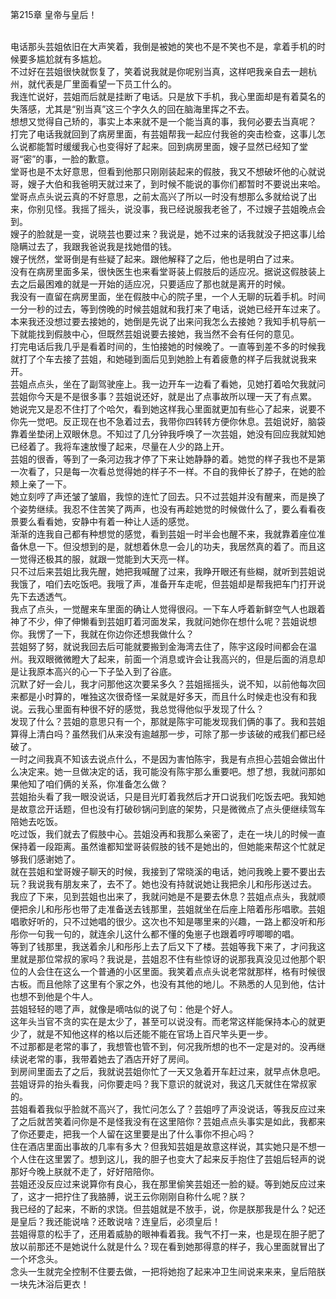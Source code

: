 第215章 皇帝与皇后！
<br />电话那头芸姐依旧在大声笑着，我倒是被她的笑也不是不笑也不是，拿着手机的时候要多尴尬就有多尴尬。<br />不过好在芸姐很快就恢复了，笑着说我就是你呢别当真，这样吧我亲自去一趟杭州，就代表是厂里面看望一下员工什么的。<br />我连忙说好，芸姐而后就是挂断了电话。只是放下手机，我心里面却是有着莫名的失落感，尤其是“别当真”这三个字久久的回在脑海里挥之不去。<br />想想又觉得自己矫的，事实上本来就不是一个能当真的事，我何必要去当真呢？<br />打完了电话我就回到了病房里面，有芸姐帮我一起应付我爸的突击检查，这事儿怎么说都能暂时缓缓我心也变得好了起来。回到病房里面，嫂子显然已经知了堂哥“密”的事，一脸的歉意。<br />堂哥也是不太好意思，但看到他那只刚刚装起来的假肢，我又不想破坏他的心就说哥，嫂子大伯和我爸明天就过来了，到时候不能说的事你们都暂时不要说出来哈。<br />堂哥点点头说云真的不好意思，之前太高兴了所以一时没有想那么多就给说了出来，你别见怪。我摇了摇头，说没事，我已经说服我老爸了，不过嫂子芸姐晚点会到。<br />嫂子的脸就是一变，说晓芸也要过来？我说是，她不过来的话我就没子把这事儿给隐瞒过去了，我跟我爸说我是找她借的钱。<br />嫂子恍然，堂哥倒是有些疑了起来。跟他解释了之后，他也是明白了过来。<br />没有在病房里面多呆，很快医生也来看堂哥装上假肢后的适应况。据说这假肢装上去之后最困难的就是一开始的适应况，只要适应了那也就是离开的时候。<br />我没有一直留在病房里面，坐在假肢中心的院子里，一个人无聊的玩着手机。时间一分一秒的过去，等到傍晚的时候芸姐就和我打来了电话，说她已经开车过来了。本来我还没想过要去接她的，她倒是先说了出来问我怎么去接她？我知手机导航一下就能找到假肢中心，但既然芸姐说要去接她，我当然不会有任何的意见。<br />打完电话后我几乎是看着时间的，生怕接她的时候晚了。一直等到差不多的时候我就打了个车去接了芸姐，和她碰到面后见到她脸上有着疲惫的样子后我就说我来开。<br />芸姐点点头，坐在了副驾驶座上。我一边开车一边看了看她，见她打着哈欠我就问芸姐你今天是不是很多事？芸姐说还好，就是出了点事故所以理一天了有点累。<br />她说完又是忍不住打了个哈欠，看到她这样我心里面就更加有些心了起来，说要不你先一觉吧。反正现在也不急着过去，我带你四转转方便你休息。芸姐说好，脑袋靠着坐垫闭上双眼休息。不知过了几分钟我呼唤了一次芸姐，她没有回应我就知她已经着了。我将车速放慢了起来，尽量在人少的路上开。<br />芸姐的很香，等到了一条河边我才停了下来让她静静的着。她觉的样子我也不是第一次看了，只是每一次看总觉得她的样子不一样。不自的我伸长了脖子，在她的脸颊上亲了一下。<br />她立刻哼了声还皱了皱眉，我惊的连忙了回去。只不过芸姐并没有醒来，而是换了个姿势继续。我忍不住苦笑了两声，也没有再趁她觉的时候做什么了，要么看看夜景要么看看她，安静中有着一种让人适的感觉。<br />渐渐的连我自己都有种想觉的感觉，看到芸姐一时半会也醒不来，我就靠着座位准备休息一下。但没想到的是，就想着休息一会儿的功夫，我居然真的着了。而且这一觉得还极其的服，就跟一觉能到大天亮一样。<br />只不过后来芸姐比我先醒，她把我喊醒了过来，我睁开眼还有些糊，就听到芸姐说我饿了，咱们去吃饭吧。我哦了声，准备开车走呢，但芸姐却是帮我把车门打开说先下去透透气。<br />我点了点头，一觉醒来车里面的确让人觉得很闷。一下车人呼着新鲜空气人也跟着神了不少，伸了伸懒看到芸姐盯着河面发呆，我就问她你在想什么呢？芸姐说想你。我愣了一下，我就在你边你还想我做什么？<br />芸姐努了努，就说我回去后可能就要搬到金海湾去住了，陈宇这段时间都会在温州。我双眼微微瞪大了起来，前面一个消息或许会让我高兴的，但是后面的消息却是让我原本高兴的心一下子坠入到了谷底。<br />沉默了好一会儿，我才问那他这次要呆多久？芸姐摇摇头，说不知，以前他每次回来都是小时算的，唯独这次很奇怪一呆就是好多天，而且什么时候走也没有和我说。云我心里面有种很不好的感觉，我总觉得他似乎发现了什么？<br />发现了什么？芸姐的意思只有一个，那就是陈宇可能发现我们俩的事了。我和芸姐算得上清白吗？虽然我们从来没有逾越那一步，可除了那一步该破的戒我们都已经破了。<br />一时之间我真不知该去说点什么，不是因为害怕陈宇，我是有点担心芸姐会做出什么决定来。她一旦做决定的话，我可能没有陈宇那么重要吧。想了想，我就问那如果他知了咱们俩的关系，你准备怎么做？<br />芸姐抬头看了我一眼没说话，只是目光盯着我然后才开口说我们吃饭去吧。我知她是故意岔开话题，但也没有打破砂锅问到底的架势，只是微微点了点头便继续驾车陪她去吃饭。<br />吃过饭，我们就去了假肢中心。芸姐没再和我那么亲密了，走在一块儿的时候一直保持着一段距离。虽然谁都知堂哥装假肢的钱不是她出的，但她能来帮这个忙就足够我们感谢她了。<br />就在芸姐和堂哥嫂子聊天的时候，我接到了常晓溪的电话，她问我晚上要不要出去玩？我说我有朋友来了，去不了。她也没有持就说她让我把余儿和彤彤送过去。<br />我应了下来，见到芸姐也出来了，我就问她是不是要去休息？芸姐点点头，我就顺便把余儿和彤彤也带了走准备送去钱那里，芸姐就坐在后座上陪着彤彤唱歌。芸姐唱歌好听的，只不过她唱的很少。这次也不知是哪里来的兴趣，一路上都没听和彤彤你一句我一句的，就连余儿这什么都不懂的兔崽子也跟着哼哼唧唧的唱。<br />等到了钱那里，我送着余儿和彤彤上去了后又下了楼。芸姐等我下来了，才问我这里就是那位常叔的家吗？我说是，芸姐忍不住有些惊讶的说那我真没见过他那个职位的人会住在这么一个普通的小区里面。我笑着点点头说老常就那样，格有时候很古板。而且他除了这里有个家之外，也没有其他的地儿。不熟悉的人见到他，估计也想不到他是个牛人。<br />芸姐轻轻的嗯了声，就像是嘀咕似的说了句：他是个好人。<br />这年头当官不贪的实在是太少了，甚至可以说没有。而老常这样能保持本心的就更少了，就是不知他这样的格以后还能不能在官场上百尺竿头更一步。<br />不过那都是老常的事了，我想管也管不到，何况我所想的也不一定是对的。没再继续说老常的事，我带着她去了酒店开好了房间。<br />到房间里面去了之后，我就说芸姐你忙了一天又急着开车赶过来，就早点休息吧。芸姐讶异的抬头看我，问你要走吗？我下意识的就说对，我这几天就住在常叔家的。<br />芸姐看着我似乎脸就不高兴了，我忙问怎么了？芸姐哼了声没说话，等我反应过来了之后就苦笑着问你是不是怪我没有在这里陪你？芸姐点点头事实是如此，我都来了你还要走，把我一个人留在这里要是出了什么事你不担心吗？<br />住在酒店里面出事故的几率有多大？但我知芸姐是故意这样说，其实她只是不想一个人住在这里罢了。想到这儿，我的胆子也变大了起来反手抱住了芸姐后轻声的说那好今晚上朕就不走了，好好陪陪你。<br />芸姐还没反应过来说算你有良心，我在那里偷笑芸姐还一脸的疑。等到她反应过来了，这才一把拧住了我胳膊，说王云你刚刚自称什么呢？朕？<br />我已经的了起来，不断的求饶。但芸姐就是不放手，说，你是朕那我是什么？妃还是皇后？我还能说啥？还敢说啥？连皇后，必须皇后！<br />芸姐得意的松手了，还用着威胁的眼神看着我。我气不打一来，也是现在胆子肥了放以前那还不是她说什么就是什么？现在看到她那得意的样子，我心里面就冒出了一个坏念头。<br />念头一生就完全控制不住要去做，一把将她抱了起来冲卫生间说来来来，皇后陪朕一块先沐浴后更衣！
